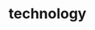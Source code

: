 ---
title: "technology"
id: tag.id
permalink: "/tags/technology"
videos: [4,6,91,105,106,158,161,703,729,757,758,818,830,849,862,863,927,928,957,1044,1096,1120,1217,1226,1280,1292,1333,1441,1456,1482,1716,1733,1779,1814,1864,2269,1891,1894,1900,1911,1958,1969,2021,2072,2078,2088,2178,2218,2245,2303,2310,2344,2348,2405,2406,2424,2431,2444,2460,2463,2471,2477,2481,2483,2523,2524,2527,2532,2552,2554,2555,2564,2573]
---